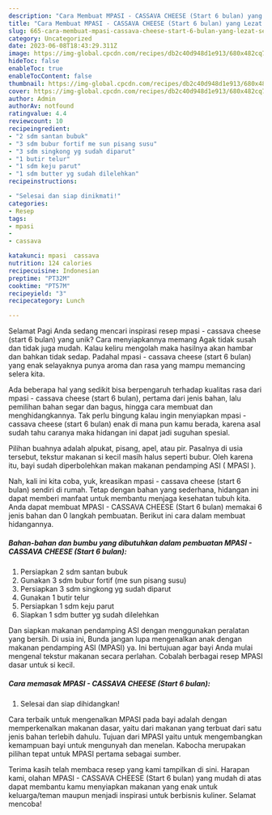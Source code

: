 ```yaml
---
description: "Cara Membuat MPASI - CASSAVA CHEESE (Start 6 bulan) yang Lezat Sekali, Mantap"
title: "Cara Membuat MPASI - CASSAVA CHEESE (Start 6 bulan) yang Lezat Sekali, Mantap"
slug: 665-cara-membuat-mpasi-cassava-cheese-start-6-bulan-yang-lezat-sekali-mantap
category: Uncategorized
date: 2023-06-08T18:43:29.311Z
image: https://img-global.cpcdn.com/recipes/db2c40d948d1e913/680x482cq70/mpasi-cassava-cheese-start-6-bulan-foto-resep-utama.jpg
hideToc: false
enableToc: true
enableTocContent: false
thumbnail: https://img-global.cpcdn.com/recipes/db2c40d948d1e913/680x482cq70/mpasi-cassava-cheese-start-6-bulan-foto-resep-utama.jpg
cover: https://img-global.cpcdn.com/recipes/db2c40d948d1e913/680x482cq70/mpasi-cassava-cheese-start-6-bulan-foto-resep-utama.jpg
author: Admin
authorAv: notfound
ratingvalue: 4.4
reviewcount: 10
recipeingredient:
- "2 sdm santan bubuk"
- "3 sdm bubur fortif me sun pisang susu"
- "3 sdm singkong yg sudah diparut"
- "1 butir telur"
- "1 sdm keju parut"
- "1 sdm butter yg sudah dilelehkan"
recipeinstructions:

- "Selesai dan siap dinikmati!"
categories:
- Resep
tags:
- mpasi
- 
- cassava

katakunci: mpasi  cassava 
nutrition: 124 calories
recipecuisine: Indonesian
preptime: "PT32M"
cooktime: "PT57M"
recipeyield: "3"
recipecategory: Lunch

---
```



Selamat Pagi Anda sedang mencari inspirasi resep mpasi - cassava cheese (start 6 bulan) yang unik? Cara menyiapkannya memang Agak tidak susah dan tidak juga mudah. Kalau keliru mengolah maka hasilnya akan hambar dan bahkan tidak sedap. Padahal mpasi - cassava cheese (start 6 bulan) yang enak selayaknya punya aroma dan rasa yang mampu memancing selera kita.


Ada beberapa hal yang sedikit bisa berpengaruh terhadap kualitas rasa dari mpasi - cassava cheese (start 6 bulan), pertama dari jenis bahan, lalu pemilihan bahan segar dan bagus, hingga cara membuat dan menghidangkannya. Tak perlu bingung kalau ingin menyiapkan mpasi - cassava cheese (start 6 bulan) enak di mana pun kamu berada, karena asal sudah tahu caranya maka hidangan ini dapat jadi suguhan spesial.

Pilihan buahnya adalah alpukat, pisang, apel, atau pir. Pasalnya di usia tersebut, tekstur makanan si kecil masih halus seperti bubur. Oleh karena itu, bayi sudah diperbolehkan makan makanan pendamping ASI ( MPASI ).


Nah, kali ini kita coba, yuk, kreasikan mpasi - cassava cheese (start 6 bulan) sendiri di rumah. Tetap dengan bahan yang sederhana, hidangan ini dapat memberi manfaat untuk membantu menjaga kesehatan tubuh kita. Anda dapat membuat MPASI - CASSAVA CHEESE (Start 6 bulan) memakai 6 jenis bahan dan 0 langkah pembuatan. Berikut ini cara dalam membuat hidangannya.

<!--inarticleads1-->

##### Bahan-bahan dan bumbu yang dibutuhkan dalam pembuatan MPASI - CASSAVA CHEESE (Start 6 bulan):

1. Persiapkan 2 sdm santan bubuk
1. Gunakan 3 sdm bubur fortif (me sun pisang susu)
1. Persiapkan 3 sdm singkong yg sudah diparut
1. Gunakan 1 butir telur
1. Persiapkan 1 sdm keju parut
1. Siapkan 1 sdm butter yg sudah dilelehkan


Dan siapkan makanan pendamping ASI dengan menggunakan peralatan yang bersih. Di usia ini, Bunda jangan lupa mengenalkan anak dengan makanan pendamping ASI (MPASI) ya. Ini bertujuan agar bayi Anda mulai mengenal tekstur makanan secara perlahan. Cobalah berbagai resep MPASI dasar untuk si kecil. 

<!--inarticleads2-->

##### Cara memasak MPASI - CASSAVA CHEESE (Start 6 bulan):


1. Selesai dan siap dihidangkan!

Cara terbaik untuk mengenalkan MPASI pada bayi adalah dengan memperkenalkan makanan dasar, yaitu dari makanan yang terbuat dari satu jenis bahan terlebih dahulu. Tujuan dari MPASI yaitu untuk mengembangkan kemampuan bayi untuk mengunyah dan menelan. Kabocha merupakan pilihan tepat untuk MPASI pertama sebagai sumber. 

Terima kasih telah membaca resep yang kami tampilkan di sini. Harapan kami, olahan MPASI - CASSAVA CHEESE (Start 6 bulan) yang mudah di atas dapat membantu kamu menyiapkan makanan yang enak untuk keluarga/teman maupun menjadi inspirasi untuk berbisnis kuliner. Selamat mencoba!
